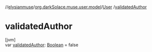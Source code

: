 //[elysianmuse](../../../index.md)/[org.darkSolace.muse.user.model](../index.md)/[User](index.md)
/[validatedAuthor](validated-author.md)

# validatedAuthor

[jvm]\
var [validatedAuthor](validated-author.md): [Boolean](https://kotlinlang.org/api/latest/jvm/stdlib/kotlin/-boolean/index.html)
= false

